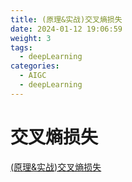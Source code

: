 ```yaml
---
title: (原理&实战)交叉熵损失
date: 2024-01-12 19:06:59
weight: 3
tags:
  - deepLearning
categories: 
  - AIGC
  - deepLearning   
---
```


<p></p>
<!-- more -->

# 交叉熵损失
[(原理&实战)交叉熵损失](https://candied-skunk-1ca.notion.site/176bfe21108480e19198ec69bf135e38?pvs=4)


